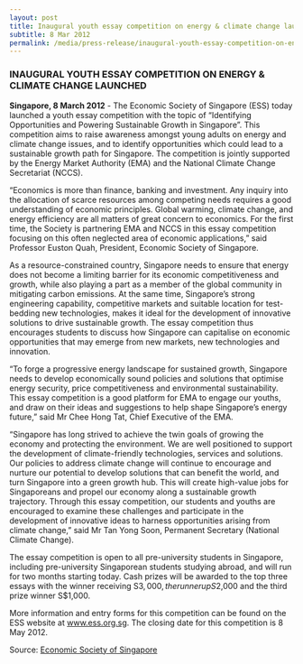 ```yaml
---
layout: post
title: Inaugural youth essay competition on energy & climate change launched
subtitle: 8 Mar 2012
permalink: /media/press-release/inaugural-youth-essay-competition-on-energy-climate-change-launched
---
```


### INAUGURAL YOUTH ESSAY COMPETITION ON ENERGY & CLIMATE CHANGE LAUNCHED

**Singapore, 8 March 2012** - The Economic Society of Singapore (ESS) today launched a youth essay competition with the topic of “Identifying Opportunities and Powering Sustainable Growth in Singapore”. This competition aims to raise awareness amongst young adults on energy and climate change issues, and to identify opportunities which could lead to a sustainable growth path for Singapore. The competition is jointly supported by the Energy Market Authority (EMA) and the National Climate Change Secretariat (NCCS).

“Economics is more than finance, banking and investment. Any inquiry into the allocation of scarce resources among competing needs requires a good understanding of economic principles. Global warming, climate change, and energy efficiency are all matters of great concern to economics. For the first time, the Society is partnering EMA and NCCS in this essay competition focusing on this often neglected area of economic applications,” said Professor Euston Quah, President, Economic Society of Singapore.

As a resource-constrained country, Singapore needs to ensure that energy does not become a limiting barrier for its economic competitiveness and growth, while also playing a part as a member of the global community in mitigating carbon emissions. At the same time, Singapore’s strong engineering capability, competitive markets and suitable location for test-bedding new technologies, makes it ideal for the development of innovative solutions to drive sustainable growth. The essay competition thus encourages students to discuss how Singapore can capitalise on economic opportunities that may emerge from new markets, new technologies and innovation.

“To forge a progressive energy landscape for sustained growth, Singapore needs to develop economically sound policies and solutions that optimise energy security, price competitiveness and environmental sustainability. This essay competition is a good platform for EMA to engage our youths, and draw on their ideas and suggestions to help shape Singapore’s energy future,” said Mr Chee Hong Tat, Chief Executive of the EMA.

“Singapore has long strived to achieve the twin goals of growing the economy and protecting the environment. We are well positioned to support the development of climate-friendly technologies, services and solutions. Our policies to address climate change will continue to encourage and nurture our potential to develop solutions that can benefit the world, and turn Singapore into a green growth hub. This will create high-value jobs for Singaporeans and propel our economy along a sustainable growth trajectory. Through this essay competition, our students and youths are encouraged to examine these challenges and participate in the development of innovative ideas to harness opportunities arising from climate change,” said Mr Tan Yong Soon, Permanent Secretary (National Climate Change).

The essay competition is open to all pre-university students in Singapore, including pre-university Singaporean students studying abroad, and will run for two months starting today. Cash prizes will be awarded to the top three essays with the winner receiving S$3,000, the runner up S$2,000 and the third prize winner S$1,000.

More information and entry forms for this competition can be found on the ESS website at [<a href="http://ess.org.sg/" target="_blank">www.ess.org.sg</a>](http://ess.org.sg/).
The closing date for this competition is 8 May 2012.

Source: [<a href="http://www.ess.org.sg/Events/Competitions/2012-1.htm" target="_blank">Economic Society of Singapore</a>](http://www.ess.org.sg/Events/Competitions/2012-1.htm)
